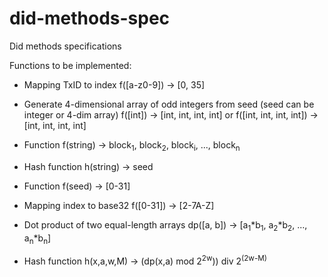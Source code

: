 # did-methods-spec
Did methods specifications

Functions to be implemented:


- Mapping TxID to index
f([a-z0-9]) -> [0, 35]

- Generate 4-dimensional array of odd integers from seed (seed can be integer or 4-dim array)
f([int]) -> [int, int, int, int] or f([int, int, int, int]) -> [int, int, int, int]

- Function f(string) -> block<sub>1</sub>, block<sub>2</sub>, block<sub>i</sub>, 
...,
block<sub>n</sub> 

- Hash function h(string) -> seed

- Function f(seed) -> [0-31]

- Mapping index to base32
f([0-31]) -> [2-7A-Z]

- Dot product of two equal-length arrays
dp([a, b]) -> [a<sub>1</sub>*b<sub>1</sub>, a<sub>2</sub>*b<sub>2</sub>, ..., a<sub>n</sub>*b<sub>n</sub>]

- Hash function
h(x,a,w,M) -> (dp(x,a) mod 2<sup>2w</sup>)) div 2<sup>(2w-M)</sup>
